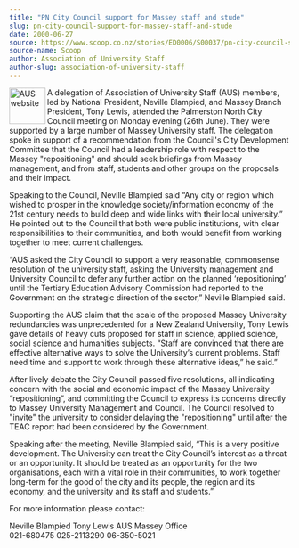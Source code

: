 ```yaml
---
title: "PN City Council support for Massey staff and stude"
slug: pn-city-council-support-for-massey-staff-and-stude
date: 2000-06-27
source: https://www.scoop.co.nz/stories/ED0006/S00037/pn-city-council-support-for-massey-staff-and-stude.htm
source-name: Scoop
author: Association of University Staff
author-slug: association-of-university-staff
---
```


<p><img align="left" width="65" height="65" src="http://www.aus.ac.nz/graphics/auslogo.gif" alt="AUS website" border="0">A delegation of Association
of University Staff (AUS) members, led by National
President, Neville Blampied, and Massey Branch President,
Tony Lewis, attended the Palmerston North City Council
meeting on Monday evening (26th June). They were supported
by a large number of Massey University staff. The delegation
spoke in support of a recommendation from the Council's City
Development Committee that the Council had a leadership role
with respect to the Massey "repositioning" and should seek
briefings from Massey management, and from staff, students
and other groups on the proposals and their
impact.</p>

<p>Speaking to the Council, Neville Blampied said
“Any city or region which wished to prosper in the knowledge
society/information economy of the 21st century needs to
build deep and wide links with their local university.” He
pointed out to the Council that both were public
institutions, with clear responsibilities to their
communities, and both would benefit from working together to
meet current challenges.<p>

<p>“AUS asked the City Council to
support a very reasonable, commonsense resolution of the
university staff, asking the University management and
University Council to defer any further action on the
planned ‘repositioning’ until the Tertiary Education
Advisory Commission had reported to the Government on the
strategic direction of the sector,” Neville Blampied
said.<p>
<p>Supporting the AUS claim that the scale of the
proposed Massey University redundancies was unprecedented
for a New Zealand University, Tony Lewis gave details of
heavy cuts proposed for staff in science, applied science,
social science and humanities subjects. “Staff are convinced
that there are effective alternative ways to solve the
University’s current problems. Staff need time and support
to work through these alternative ideas,” he said.”</p>

<p>After
lively debate the City Council passed five resolutions, all
indicating concern with the social and economic impact of
the Massey University “repositioning”, and committing the
Council to express its concerns directly to Massey
University Management and Council. The Council resolved to
"invite" the university to consider delaying the
"repositioning" until after the TEAC report had been
considered by the Government.<p>

<p>Speaking after the meeting,
Neville Blampied said, “This is a very positive development.
The University can treat the City Council’s interest as a
threat or an opportunity. It should be treated as an
opportunity for the two organisations, each with a vital
role in their communities, to work together long-term for
the good of the city and its people, the region and its
economy, and the university and its staff and
students.”</p>

<p>For more information please contact:</p>

<p>Neville
Blampied		Tony Lewis			AUS Massey
Office<br>021-680475			025-2113290			06-350-5021</p>  